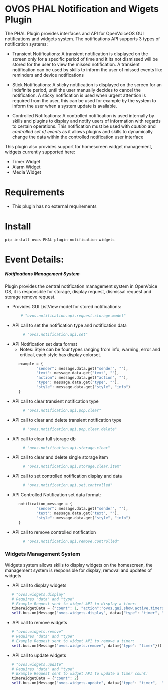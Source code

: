 # OVOS PHAL Notification and Wigets Plugin

The PHAL Plugin provides interfaces and API for OpenVoiceOS GUI notifications and widgets system. The notifications API supports 3 types of notification systems:

- Transient Notifications: A transient notification is displayed on the screen only for a specific period of time and it its not dismissed will be stored for the user to view the missed notification. A transient notification can be used by skills to inform the user of missed events like reminders and device notifications

- Stick Notifications: A sticky notification is displayed on the screen for an indefinite period, until the user manually decides to cancel the notification. A sticky notification is used when urgent attention is required from the user, this can be used for example by the system to inform the user when a system update is available.

- Controlled Notifcations: A controlled notification is used internally by skills and plugins to display and notify users of information with regards to certain operations. This notification must be used with *caution* and *controlled set of events* as it allows plugins and skills to dynamically change the data within the controlled notification user interface

This plugin also provides support for homescreen widget management, widgets currently supported here:
- Timer Widget
- Alarm Widget
- Media Widget

# Requirements
- This plugin has no external requirements

# Install
`pip install ovos-PHAL-plugin-notification-widgets`

# Event Details:

##### Notifications Management System

Plugin provides the central notification management system in OpenVoice OS, it is responsible for storage, display request, dismissal request and storage remove request.

- Provides GUI ListView model for stored notifications:
```python
       # "ovos.notification.api.request.storage.model"
```

- API call to set the notification type and notification data
``` python
        # "ovos.notification.api.set"
```
  - API Notification set data format
    - Notes: Style can be four types ranging from info, warning, error and critical, each style has display colorset.

  ``` python
        example = {
                "sender": message.data.get("sender", ""),
                "text": message.data.get("text", ""),
                "action": message.data.get("action", ""),
                "type": message.data.get("type", ""),
                "style": message.data.get("style", "info")
        }
  ```

- API call to clear transient notification type
``` python
        # "ovos.notification.api.pop.clear"
```

- API call to clear and delete transient notification type
``` python
        # "ovos.notification.api.pop.clear.delete"
```

- API call to clear full storage db
``` python
        # "ovos.notification.api.storage.clear"
```

- API call to clear and delete single storage item
``` python
        # "ovos.notification.api.storage.clear.item"
```

- API call to set controlled notification display and data
``` python
        # "ovos.notification.api.set.controlled"
```
  - API Controlled Notification set data format:
  ``` python
        notification_message = {
                "sender": message.data.get("sender", ""),
                "text": message.data.get("text", ""),
                "style": message.data.get("style", "info")
        }
  ```

- API call to remove controlled notification
``` python
        # "ovos.notification.api.remove.controlled"
```

### Widgets Management System

Widgets system allows skills to display widgets on the homescreen, the management system is responsible for display, removal and updates of widgets

- API call to display widgets
``` python
   # "ovos.widgets.display"
   # Requires "data" and "type"
   # Example Request sent to widget API to display a timer:
   timerWidgetData = {"count": 1, "action":"ovos.gui.show.active.timers"}
   self.bus.on(Message("ovos.widgets.display", data={"type": "timer", "data": timerWidgetData}))
```

- API call to remove widgets
``` python
   # "ovos.widgets.remove"
   # Requires "data" and "type"
   # Example Request sent to widget API to remove a timer:
   self.bus.on(Message("ovos.widgets.remove", data={"type": "timer"}))
```

- API call to update widgets
``` python
   # "ovos.widgets.update"
   # Requires "data" and "type"
   # Example Request sent to widget API to update a timer count:
   timerWidgetData = {"count": 2}
   self.bus.on(Message("ovos.widgets.update", data={"type": "timer",  "data": timerWidgetData}}))
```
